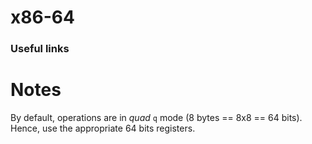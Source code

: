 # x86-64 

### Useful links


# Notes

By default, operations are in *quad* `q` mode (8 bytes == 8x8 == 64 bits). Hence, use the appropriate 64 bits registers.
